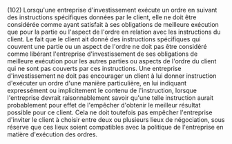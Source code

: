 (102) Lorsqu'une entreprise d'investissement exécute un ordre en suivant des instructions spécifiques données par le client, elle ne doit être considérée comme ayant satisfait à ses obligations de meilleure exécution que pour la partie ou l'aspect de l'ordre en relation avec les instructions du client. Le fait que le client ait donné des instructions spécifiques qui couvrent une partie ou un aspect de l'ordre ne doit pas être considéré comme libérant l'entreprise d'investissement de ses obligations de meilleure exécution pour les autres parties ou aspects de l'ordre du client qui ne sont pas couverts par ces instructions. Une entreprise d'investissement ne doit pas encourager un client à lui donner instruction d'exécuter un ordre d'une manière particulière, en lui indiquant expressément ou implicitement le contenu de l'instruction, lorsque l'entreprise devrait raisonnablement savoir qu'une telle instruction aurait probablement pour effet de l'empêcher d'obtenir le meilleur résultat possible pour ce client. Cela ne doit toutefois pas empêcher l'entreprise d'inviter le client à choisir entre deux ou plusieurs lieux de négociation, sous réserve que ces lieux soient compatibles avec la politique de l'entreprise en matière d'exécution des ordres.